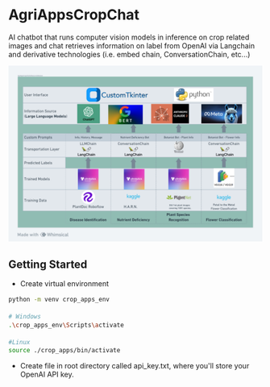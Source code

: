# AgriAppsCropChat
AI chatbot that runs computer vision models in inference on crop related images and chat retrieves information on label from OpenAI via Langchain and derivative technologies (i.e. embed chain, ConversationChain, etc...) 

![AgriAppsCropChat Architecture](/gitmedia/AACC_SoftwareArch.png)

## Getting Started

* Create virtual environment

```bash
python -m venv crop_apps_env

# Windows
.\crop_apps_env\Scripts\activate

#Linux
source ./crop_apps/bin/activate
```

* Create file in root directory called api_key.txt, where you'll store your OpenAI API key.

